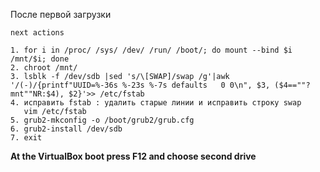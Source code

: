 

После первой загрузки

 `next actions`
 ```
 1. for i in /proc/ /sys/ /dev/ /run/ /boot/; do mount --bind $i /mnt/$i; done
 2. chroot /mnt/
 3. lsblk -f /dev/sdb |sed 's/\[SWAP]/swap /g'|awk '/(-)/{printf"UUID=%-36s %-23s %-7s defaults   0 0\n", $3, ($4==""?mnt""NR:$4), $2}'>> /etc/fstab
 4. исправить fstab : удалить старые линии и исправить строку swap 
    vim /etc/fstab
5. grub2-mkconfig -o /boot/grub2/grub.cfg
6. grub2-install /dev/sdb
7. exit
 ```
 **At the VirtualBox boot press F12 and choose second drive**
 
